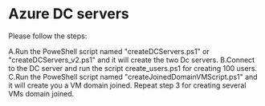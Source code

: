 # Azure DC servers

Please follow the steps:

A.Run the PoweShell script named "createDCServers.ps1" or "createDCServers_v2.ps1" and it will create the two Dc servers.
B.Connect to the DC server and run the script create_users.ps1 for creating 100 users.
C.Run the PoweShell script named "createJoinedDomainVMScript.ps1" and it will create you a VM domain joined.
Repeat step 3 for creating several VMs domain joined.

